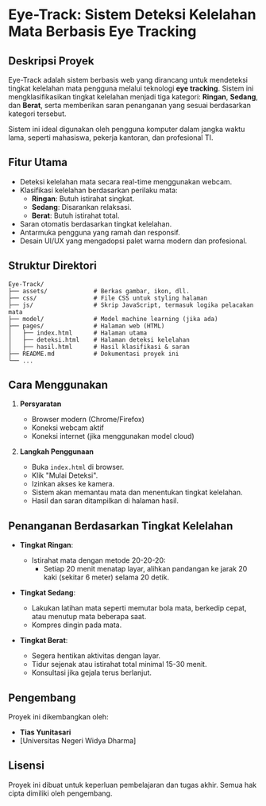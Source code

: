 # Eye-Track: Sistem Deteksi Kelelahan Mata Berbasis Eye Tracking

## Deskripsi Proyek

Eye-Track adalah sistem berbasis web yang dirancang untuk mendeteksi tingkat kelelahan mata pengguna melalui teknologi **eye tracking**. Sistem ini mengklasifikasikan tingkat kelelahan menjadi tiga kategori: **Ringan**, **Sedang**, dan **Berat**, serta memberikan saran penanganan yang sesuai berdasarkan kategori tersebut.

Sistem ini ideal digunakan oleh pengguna komputer dalam jangka waktu lama, seperti mahasiswa, pekerja kantoran, dan profesional TI.

## Fitur Utama

- Deteksi kelelahan mata secara real-time menggunakan webcam.
- Klasifikasi kelelahan berdasarkan perilaku mata:
  - **Ringan**: Butuh istirahat singkat.
  - **Sedang**: Disarankan relaksasi.
  - **Berat**: Butuh istirahat total.
- Saran otomatis berdasarkan tingkat kelelahan.
- Antarmuka pengguna yang ramah dan responsif.
- Desain UI/UX yang mengadopsi palet warna modern dan profesional.

## Struktur Direktori

```
Eye-Track/
├── assets/             # Berkas gambar, ikon, dll.
├── css/                # File CSS untuk styling halaman
├── js/                 # Skrip JavaScript, termasuk logika pelacakan mata
├── model/              # Model machine learning (jika ada)
├── pages/              # Halaman web (HTML)
│   ├── index.html      # Halaman utama
│   ├── deteksi.html    # Halaman deteksi kelelahan
│   ├── hasil.html      # Hasil klasifikasi & saran
├── README.md           # Dokumentasi proyek ini
└── ...
```

## Cara Menggunakan

1. **Persyaratan**
   - Browser modern (Chrome/Firefox)
   - Koneksi webcam aktif
   - Koneksi internet (jika menggunakan model cloud)

2. **Langkah Penggunaan**
   - Buka `index.html` di browser.
   - Klik "Mulai Deteksi".
   - Izinkan akses ke kamera.
   - Sistem akan memantau mata dan menentukan tingkat kelelahan.
   - Hasil dan saran ditampilkan di halaman hasil.

## Penanganan Berdasarkan Tingkat Kelelahan

- **Tingkat Ringan**:
  - Istirahat mata dengan metode 20-20-20:
    - Setiap 20 menit menatap layar, alihkan pandangan ke jarak 20 kaki (sekitar 6 meter) selama 20 detik.

- **Tingkat Sedang**:
  - Lakukan latihan mata seperti memutar bola mata, berkedip cepat, atau menutup mata beberapa saat.
  - Kompres dingin pada mata.

- **Tingkat Berat**:
  - Segera hentikan aktivitas dengan layar.
  - Tidur sejenak atau istirahat total minimal 15-30 menit.
  - Konsultasi jika gejala terus berlanjut.

## Pengembang

Proyek ini dikembangkan oleh:
- **Tias Yunitasari**
- [Universitas Negeri Widya Dharma]

## Lisensi

Proyek ini dibuat untuk keperluan pembelajaran dan tugas akhir. Semua hak cipta dimiliki oleh pengembang.
